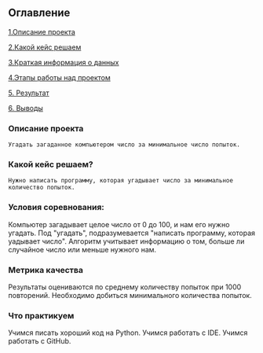 ## Оглавление
[1.Описание проекта]()

[2.Какой кейс решаем]()

[3.Краткая информация о данных]()

[4.Этапы работы над проектом]() 

[5. Результат]()

[6. Выводы]()

### Описание проекта
    Угадать загаданное компьютером число за минимальное число попыток.

 ###  Какой кейс решаем?
    Нужно написать программу, которая угадывает число за минимальное количество попыток.  

 ###     Условия соревнования:

Компьютер загадывает целое число от 0 до 100, и нам его нужно угадать. Под "угадать", подразумевается "написать программу, которая уадывает число".
Алгоритм учитывает информацию о том, больше ли случайное число или меньше нужного нам.


  ###  Метрика качества

Результаты оцениваются по среднему количеству попыток при 1000 повторений. Необходимо добиться минимального количества попыток.
  ###   Что практикуем

Учимся писать хороший код на Python.
Учимся работать с IDE.
Учимся работать с GitHub.
